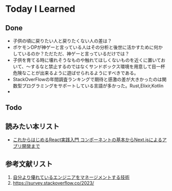 # Today I Learned

## Done
- 子供の頃に戻りたい人と戻りたくない人の差は？
- ポケモンDPが神ゲーと言っている人はその分析と後世に活かすために何かしているのか？ただただ、神ゲーと言っているだけでは？
- 子供を育てる時に壊れそうなものや触れてほしくないものを近くに置いておいて、～するなと禁止するのではなくサンドボックス環境を用意して目一杯危険なことが出来るように遊ばせられるようにすべきである。
- StackOverFlowの年間調査ランキングで期待と感激の差が大きかったのは関数型プログラミングをサポートしている言語が多かった。Rust,Elixir,Kotlin
- 

## Todo

## 読みたい本リスト
- [これからはじめるReact実践入門 コンポーネントの基本からNext.jsによるアプリ開発まで](https://amzn.asia/d/8u9gvnS)

## 参考文献リスト
1. [自分より優れているエンジニアをマネージメントする技術](https://tech.asken.inc/entry/20241210)
2. https://survey.stackoverflow.co/2023/